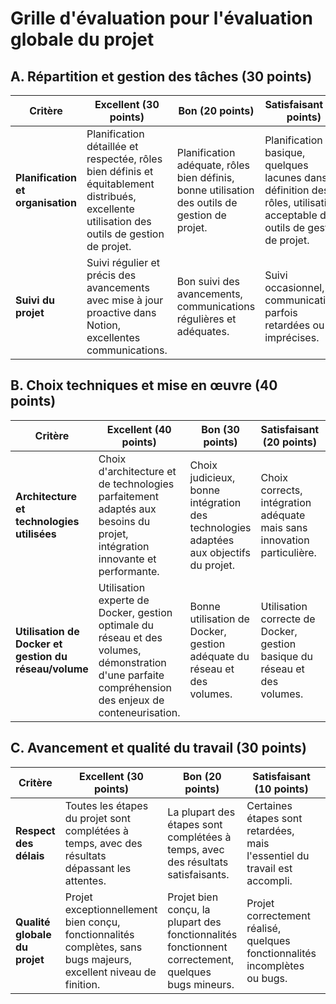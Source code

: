 # Grille d'évaluation pour l'évaluation globale du projet

## A. Répartition et gestion des tâches (30 points)

| Critère                                  | Excellent (30 points) | Bon (20 points) | Satisfaisant (10 points) | Insuffisant (5 points) | Non réalisé (0 points) |
|------------------------------------------|-----------------------|-----------------|--------------------------|------------------------|------------------------|
| **Planification et organisation**        | Planification détaillée et respectée, rôles bien définis et équitablement distribués, excellente utilisation des outils de gestion de projet. | Planification adéquate, rôles bien définis, bonne utilisation des outils de gestion de projet. | Planification basique, quelques lacunes dans la définition des rôles, utilisation acceptable des outils de gestion de projet. | Planification peu claire, répartition des rôles inégale, utilisation insuffisante des outils de gestion de projet. | Pas de planification ou de répartition des rôles, non-utilisation des outils de gestion de projet. |
| **Suivi du projet**                       | Suivi régulier et précis des avancements avec mise à jour proactive dans Notion, excellentes communications. | Bon suivi des avancements, communications régulières et adéquates. | Suivi occasionnel, communications parfois retardées ou imprécises. | Suivi irrégulier, manque de communications efficaces. | Aucun suivi, pas de communications. |

## B. Choix techniques et mise en œuvre (40 points)

| Critère                                  | Excellent (40 points) | Bon (30 points) | Satisfaisant (20 points) | Insuffisant (10 points) | Non réalisé (0 points) |
|------------------------------------------|-----------------------|-----------------|--------------------------|------------------------|------------------------|
| **Architecture et technologies utilisées** | Choix d'architecture et de technologies parfaitement adaptés aux besoins du projet, intégration innovante et performante. | Choix judicieux, bonne intégration des technologies adaptées aux objectifs du projet. | Choix corrects, intégration adéquate mais sans innovation particulière. | Choix peu adaptés, intégration basique des technologies. | Choix inadaptés, mauvaise intégration des technologies. |
| **Utilisation de Docker et gestion du réseau/volume** | Utilisation experte de Docker, gestion optimale du réseau et des volumes, démonstration d'une parfaite compréhension des enjeux de conteneurisation. | Bonne utilisation de Docker, gestion adéquate du réseau et des volumes. | Utilisation correcte de Docker, gestion basique du réseau et des volumes. | Utilisation inadéquate de Docker, problèmes dans la gestion du réseau ou des volumes. | Non-utilisation de Docker, gestion inexistante ou erronée du réseau et des volumes. |

## C. Avancement et qualité du travail (30 points)

| Critère                                  | Excellent (30 points) | Bon (20 points) | Satisfaisant (10 points) | Insuffisant (5 points) | Non réalisé (0 points) |
|------------------------------------------|-----------------------|-----------------|--------------------------|------------------------|------------------------|
| **Respect des délais**                   | Toutes les étapes du projet sont complétées à temps, avec des résultats dépassant les attentes. | La plupart des étapes sont complétées à temps, avec des résultats satisfaisants. | Certaines étapes sont retardées, mais l'essentiel du travail est accompli. | Retards significatifs affectant la progression du projet. | Délais non respectés, projet incomplet. |
| **Qualité globale du projet**            | Projet exceptionnellement bien conçu, fonctionnalités complètes, sans bugs majeurs, excellent niveau de finition. | Projet bien conçu, la plupart des fonctionnalités fonctionnent correctement, quelques bugs mineurs. | Projet correctement réalisé, quelques fonctionnalités incomplètes ou bugs. | Projet avec des lacunes significatives, fonctionnalités manquantes ou nombreux bugs. | Projet inachevé ou non fonctionnel. |
